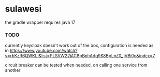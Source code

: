 # sulawesi
the gradle wrapper requires java 17
### TODO

currently keycloak doesn't work out of the box, configuration is needed as 
in https://www.youtube.com/watch?v=rbKzR6QWKLI&list=PLSVW22jAG8pBnhAdq9S8BpLnZ0_jVBj0c&index=7

circuit breaker can be tested when needed, on calling one service from another